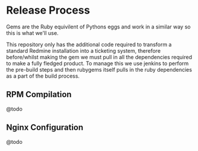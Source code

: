 # Release Process

Gems are the Ruby equivilent of Pythons eggs and work in a similar way so this is what we'll use.

This repository only has the additional code required to transform a standard Redmine installation into a ticketing system, therefore before/whilst making the gem we must pull in all the dependencies required to make a fully fledged product. To manage this we use jenkins to perform the pre-build steps and then rubygems itself pulls in the ruby dependencies as a part of the build process.

## RPM Compilation

@todo

## Nginx Configuration

@todo